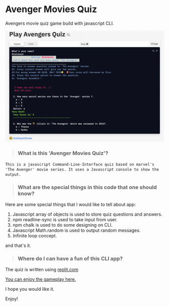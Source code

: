 # **Avenger Movies Quiz**
Avengers movie quiz game build with javascript CLI.

![LCO Mascot](head.png)

>### What is this 'Avenger Movies Quiz'?
    This is a javascript Command-Line-Interface quiz based on marvel's 'The Avenger' movie series. It uses a Javascript console to show the output.

>### What are the special things in this code that one should know?
Here are some special things that I would like to tell about app:

1. Javascript array of objects is used to store quiz questions and answers.
2. npm readline-sync is used to take input from user.
3. npm chalk is used to do some designing on CLI.
4. Javascript Math.random is used to output random messages.
5. Infinite loop concept.

and that's it.

>### Where do I can have a fun of this CLI app?
The quiz is written using [replit.com](https://replit.com)

[You can enjoy the gameplay here.](https://replit.com/@RishikeshShinde/Play-Avengers-Quiz#index.js?embed=1&output=1"LCO")

I hope you would like it.

Enjoy!